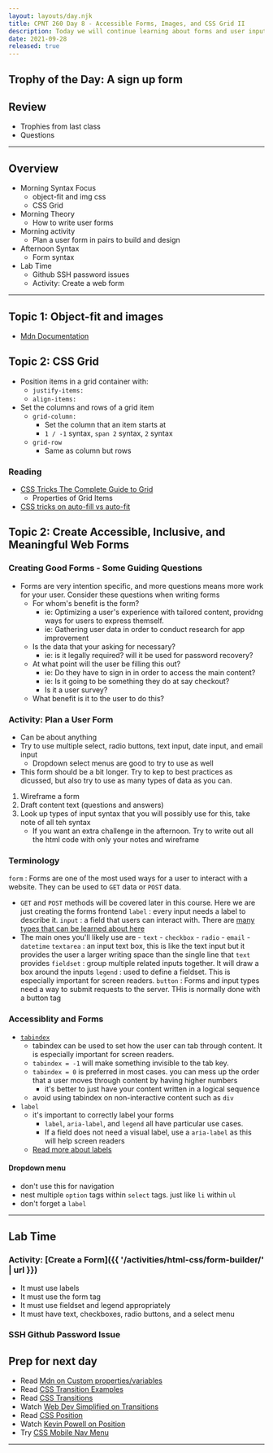 ```yaml
---
layout: layouts/day.njk
title: CPNT 260 Day 8 - Accessible Forms, Images, and CSS Grid II
description: Today we will continue learning about forms and user input. Along with learning form syntax and practicing design strategies that were covered in DSGN-270, we will also learn how to make our forms readable by screen readers.
date: 2021-09-28
released: true
---
```


## Trophy of the Day: A sign up form

## Review

- Trophies from last class
- Questions

---

## Overview

- Morning Syntax Focus
  - object-fit and img css
  - CSS Grid
- Morning Theory
  - How to write user forms 
- Morning activity
  - Plan a user form in pairs to build and design
- Afternoon Syntax
  - Form syntax
- Lab Time
  - Github SSH password issues
  - Activity: Create a web form



---
## Topic 1: Object-fit and images
- [Mdn Documentation](https://developer.mozilla.org/en-US/docs/Web/CSS/object-fit)

## Topic 2: CSS Grid
- Position items in a grid container with:
  - `justify-items:`
  - `align-items:`
- Set the columns and rows of a grid item
  - `grid-column:`
    - Set the column that an item starts at
    - `1 / -1` syntax, `span 2` syntax, `2` syntax 
  - `grid-row`
    - Same as column but rows
### Reading
- [CSS Tricks The Complete Guide to Grid](https://css-tricks.com/snippets/css/complete-guide-grid/)
  - Properties of Grid Items
- [CSS tricks on auto-fill vs auto-fit](https://css-tricks.com/auto-sizing-columns-css-grid-auto-fill-vs-auto-fit/)


## Topic 2: Create Accessible, Inclusive, and Meaningful Web Forms

### Creating Good Forms - Some Guiding Questions

- Forms are very intention specific, and more questions means more work for your user. Consider these questions when writing forms
  - For whom's benefit is the form?
    - ie: Optimizing a user's experience with tailored content, providng ways for users to express themself.
    - ie: Gathering user data in order to conduct research for app improvement
  - Is the data that your asking for necessary?
    - ie: is it legally required? will it be used for password recovery?
  - At what point will the user be filling this out?
    - ie: Do they have to sign in in order to access the main content?
    - ie: Is it going to be something they do at say checkout?
    - Is it a user survey?
  - What benefit is it to the user to do this?

### Activity: Plan a User Form
- Can be about anything
- Try to use multiple select, radio buttons, text input, date input, and email input
    - Dropdown select menus are good to try to use as well
- This form should be a bit longer. Try to kep to best practices as dicussed, but also try to use as many types of data as you can.
1. Wireframe a form
2. Draft content text (questions and answers)
3. Look up types of input syntax that you will possibly use for this, take note of all teh syntax
   - If you want an extra challenge in the afternoon. Try to write out all the html code with only your notes and wireframe

### Terminology

`form`
: Forms are one of the most used ways for a user to interact with a website. They can be used to `GET` data or `POST` data.

- `GET` and `POST` methods will be covered later in this course. Here we are just creating the forms frontend
  `label`
  : every input needs a label to describe it.
  `input`
  : a field that users can interact with. There are [many types that can be learned about here](https://developer.mozilla.org/en-US/docs/Learn/Forms/HTML5_input_types)
- The main ones you'll likely use are - `text` - `checkbox` - `radio` - `email` - `datetime`
  `textarea`
  : an input text box, this is like the text input but it provides the user a larger writing space than the single line that `text` provides
  `fieldset`
  : group multiple related inputs together. It will draw a box around the inputs
  `legend`
  : used to define a fieldset. This is especially important for screen readers.
  `button`
  : Forms and input types need a way to submit requests to the server. THis is normally done with a button tag

### Accessiblity and Forms

- [`tabindex`](https://developer.mozilla.org/en-US/docs/Web/HTML/Global_attributes/tabindex)
  - tabindex can be used to set how the user can tab through content. It is especially important for screen readers.
  - `tabindex = -1` will make something invisible to the tab key.
  - `tabindex = 0` is preferred in most cases. you can mess up the order that a user moves through content by having higher numbers
    - it's better to just have your content written in a logical sequence
  - avoid using tabindex on non-interactive content such as `div`
- `label`
  - it's important to correctly label your forms
    - `label`, `aria-label`, and `legend` all have particular use cases.
    - If a field does not need a visual label, use a `aria-label` as this will help screen readers
  - [Read more about labels](https://www.w3schools.com/accessibility/accessibility_labels.php)

#### Dropdown menu

- don't use this for navigation
- nest multiple `option` tags within `select` tags. just like `li` within `ul`
- don't forget a `label`

---

## Lab Time

### Activity: [Create a Form]({{ '/activities/html-css/form-builder/' | url }})

- It must use labels
- It must use the form tag
- It must use fieldset and legend appropriately
- It must have text, checkboxes, radio buttons, and a select menu

### SSH Github Password Issue

## Prep for next day

- Read [Mdn on Custom properties/variables](https://developer.mozilla.org/en-US/docs/Web/CSS/Using_CSS_custom_properties)
- Read [CSS Transition Examples](https://www.freecodecamp.org/news/css-transition-examples/)
- Read [CSS Transitions](https://css-tricks.com/almanac/properties/t/transition/)
- Watch [Web Dev Simplified on Transitions](https://www.youtube.com/watch?v=YszONjKpgg4)
- Read [CSS Position](https://css-tricks.com/almanac/properties/p/position/)
- Watch [Kevin Powell on Position](https://www.youtube.com/watch?v=P6UgYq3J3Qs)
- Try [CSS Mobile Nav Menu](https://www.w3schools.com/howto/tryit.asp?filename=tryhow_js_mobile_navbar)
---
